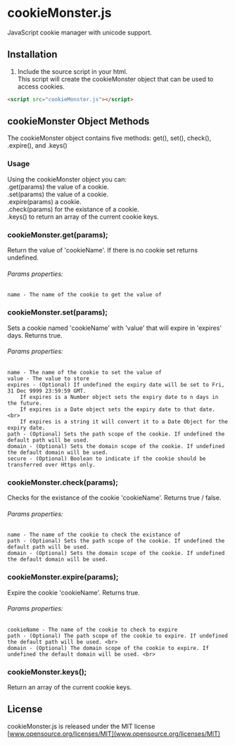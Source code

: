 # cookieMonster.js
JavaScript cookie manager with unicode support. <br>

## Installation
1. Include the source script in your html. <br>
This script will create the cookieMonster object that can be used to access cookies.

```html
<script src="cookieMonster.js"></script>
```

## cookieMonster Object Methods
The cookieMonster object contains five methods: get(), set(), check(), .expire(), and .keys()

### Usage
Using the cookieMonster object you can: <br> 
    .get(params) the value of a cookie. <br>
    .set(params) the value of a cookie. <br>
    .expire(params) a cookie. <br>
    .check(params) for the existance of a cookie. <br>
    .keys() to return an array of the current cookie keys. <br>


### cookieMonster.get(params);
Return the value of 'cookieName'.  If there is no cookie set returns undefined.
###### Params properties: <br>
    name - The name of the cookie to get the value of

### cookieMonster.set(params);
Sets a cookie named 'cookieName' with 'value' that will expire in 'expires' days.  Returns true.
###### Params properties: <br>
    name - The name of the cookie to set the value of
    value - The value to store
    expires - (Optional) If undefined the expiry date will be set to Fri, 31 Dec 9999 23:59:59 GMT. 
        If expires is a Number object sets the expiry date to n days in the future.
        If expires is a Date object sets the expiry date to that date. <br>
        If expires is a string it will convert it to a Date Object for the expiry date.
    path - (Optional) Sets the path scope of the cookie. If undefined the default path will be used.
    domain - (Optional) Sets the domain scope of the cookie. If undefined the default domain will be used.
    secure - (Optional) Boolean to indicate if the cookie should be transferred over Https only.
                
### cookieMonster.check(params);
Checks for the existance of the cookie 'cookieName'.  Returns true / false.
###### Params properties: <br>
    name - The name of the cookie to check the existance of
    path - (Optional) Sets the path scope of the cookie. If undefined the default path will be used.
    domain - (Optional) Sets the domain scope of the cookie. If undefined the default domain will be used.

### cookieMonster.expire(params);
Expire the cookie 'cookieName'.  Returns true.
###### Params properties: <br>
    cookieName - The name of the cookie to check to expire
    path - (Optional) The path scope of the cookie to expire. If undefined the default path will be used. <br>
    domain - (Optional) The domain scope of the cookie to expire. If undefined the default domain will be used. <br>

### cookieMonster.keys();
Return an array of the current cookie keys.

## License 
cookieMonster.js is released under the MIT license <br>
[www.opensource.org/licenses/MIT](www.opensource.org/licenses/MIT)
